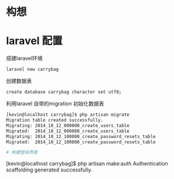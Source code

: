 # 构想

# laravel 配置

搭建laravel环境

`laravel new carrybag`

创建数据表

`create database carrybag character set utf8;`

利用laravel 自带的migration 初始化数据表

``` bash
[kevin@localhost carrybag]$ php artisan migrate
Migration table created successfully.
Migrating: 2014_10_12_000000_create_users_table
Migrated:  2014_10_12_000000_create_users_table
Migrating: 2014_10_12_100000_create_password_resets_table
Migrated:  2014_10_12_100000_create_password_resets_table

# 构建登陆界面

```
[kevin@localhost carrybag]$ php artisan make:auth
Authentication scaffolding generated successfully.
```


